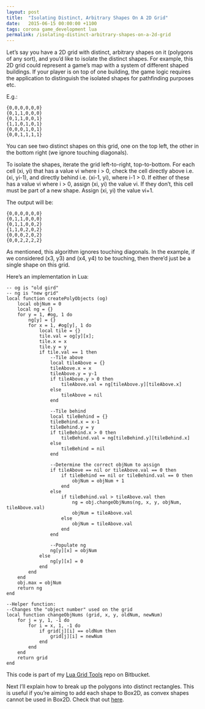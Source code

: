 ```yaml
---
layout: post
title:  "Isolating Distinct, Arbitrary Shapes On A 2D Grid"
date:   2015-06-15 00:00:00 +1100
tags: corona game_development lua
permalink: /isolating-distinct-arbitrary-shapes-on-a-2d-grid
---
```


Let’s say you have a 2D grid with distinct, arbitrary shapes on it (polygons of any sort), and you’d like to isolate the distinct shapes. For example, this 2D grid could represent a game’s map with a system of different shaped buildings. If your player is on top of one building, the game logic requires the application to distinguish the isolated shapes for pathfinding purposes etc.

E.g.:

    {0,0,0,0,0,0}
    {0,1,1,0,0,0}
    {0,1,1,0,0,1}
    {1,1,0,1,0,1}
    {0,0,0,1,0,1}
    {0,0,1,1,1,1}

You can see two distinct shapes on this grid, one on the top left, the other in the bottom right (we ignore touching diagonals).

To isolate the shapes, iterate the grid left-to-right, top-to-bottom. For each cell (xi, yi) that has a value vi where i > 0, check the cell directly above i.e. (xi, yi-1), and directly behind i.e. (xi-1, yi), where i-1 > 0. If either of these has a value vi where i > 0, assign (xi, yi) the value vi. If they don’t, this cell must be part of a new shape. Assign (xi, yi) the value vi+1.

The output will be:

    {0,0,0,0,0,0}
    {0,1,1,0,0,0}
    {0,1,1,0,0,2}
    {1,1,0,2,0,2}
    {0,0,0,2,0,2}
    {0,0,2,2,2,2}
 
As mentioned, this algorithm ignores touching diagonals. In the example, if we considered (x3, y3) and (x4, y4) to be touching, then there’d just be a single shape on this grid.

Here’s an implementation in Lua:

    -- og is "old gird"
    -- ng is "new grid"
    local function createPolyObjects (og)
        local objNum = 0
        local ng = {}
        for y = 1, #og, 1 do
            ng[y] = {}
            for x = 1, #og[y], 1 do
                local tile = {}
                tile.val = og[y][x];
                tile.x = x
                tile.y = y
                if tile.val == 1 then
                    --Tile above
                    local tileAbove = {}
                    tileAbove.x = x
                    tileAbove.y = y-1
                    if tileAbove.y > 0 then
                        tileAbove.val = ng[tileAbove.y][tileAbove.x]
                    else
                        tileAbove = nil
                    end
     
                    --Tile behind
                    local tileBehind = {}
                    tileBehind.x = x-1
                    tileBehind.y = y
                    if tileBehind.x > 0 then
                        tileBehind.val = ng[tileBehind.y][tileBehind.x]
                    else
                        tileBehind = nil
                    end
     
                    --Determine the correct objNum to assign
                    if tileAbove == nil or tileAbove.val == 0 then
                        if tileBehind == nil or tileBehind.val == 0 then
                            objNum = objNum + 1
                        end
                    else
                        if tileBehind.val > tileAbove.val then
                            ng = obj.changeObjNums(ng, x, y, objNum, tileAbove.val)
                            objNum = tileAbove.val
                        else
                            objNum = tileAbove.val
                        end
                    end
     
                    --Populate ng
                    ng[y][x] = objNum
                else
                    ng[y][x] = 0
                end
            end
        end
        obj.max = objNum
        return ng
    end
     
    --Helper function:
    --Changes the "object number" used on the grid
    local function changeObjNums (grid, x, y, oldNum, newNum)
        for j = y, 1, -1 do
            for i = x, 1, -1 do
                if grid[j][i] == oldNum then
                    grid[j][i] = newNum
                end
            end
        end
        return grid
    end

This code is part of my [Lua Grid Tools](https://bitbucket.org/anthonygore/luagridtools) repo on Bitbucket.

Next I’ll explain how to break up the polygons into distinct rectangles. This is useful if you’re aiming to add each shape to Box2D, as convex shapes cannot be used in Box2D. Check that out [here]().

